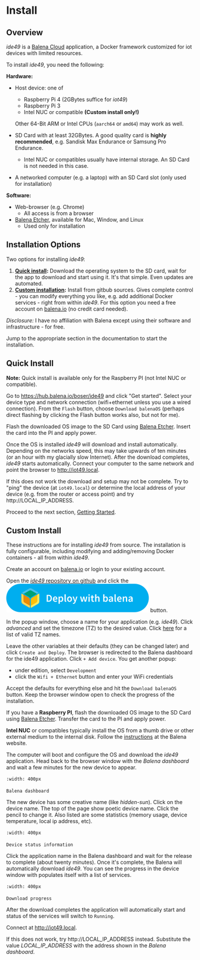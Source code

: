 # Install

## Overview

*ide49* is a [Balena Cloud](https://www.balena.io/cloud) application, a Docker framework customized for iot devices with limited resources.

To install *ide49*, you need the following:

**Hardware:**

* Host device: one of
    * Raspberry Pi 4 (2GBytes suffice for *iot49*)
    * Raspberry Pi 3
    * Intel NUC or compatible **(Custom install only!)**  
    
  Other 64-Bit ARM or Intel CPUs (`aarch64` or `amd64`) may work as well.
* SD Card with at least 32GBytes. A good quality card is **highly recommended**, e.g. Sandisk Max Endurance or Samsung Pro Endurance.
    * Intel NUC or compatibles usually have internal storage. An SD Card is not needed in this case.
* A networked computer (e.g. a laptop) with an SD Card slot (only used for installation)

**Software:**

* Web-browser (e.g. Chrome)
    * All access is from a browser
* [Balena Etcher](https://www.balena.io/etcher/), available for Mac, Window, and Linux
    * Used only for installation
    
## Installation Options

Two options for installing *ide49*:

1. **[Quick install](#quick-install):** Download the operating system to the SD card, wait for the app to download and start using it. It's that simple. Even updates are automated.
2. **[Custom installation](#custom-install):** Install from gitbub sources. Gives complete control - you can modify everything you like, e.g. add additional Docker services - right from within *ide49*. For this option you need a free account on [balena.io](https://www.balena.io/) (no credit card needed). 

*Disclosure:* I have no affiliation with Balena except using their software and infrastructure -  for free.

Jump to the appropriate section in the documentation to start the installation.
    
## Quick Install

**Note:** Quick install is available only for the Raspberry PI (not Intel NUC or compatible).

Go to https://hub.balena.io/boser/ide49 and click "Get started". Select your device type and network connection (wifi+ethernet unless you use a wired connection). From the `Flash` button, choose `Download balenaOS` (perhaps direct flashing by clicking the Flash button works also, but not for me).

Flash the downloaded OS image to the SD Card using [Balena Etcher](https://www.balena.io/etcher/). Insert the card into the PI and apply power.

Once the OS is installed *ide49* will download and install automatically. Depending on the networks speed, this may take upwards of ten minutes (or an hour with my glacially slow Internet). After the download completes, *ide49* starts automatically. Connect your computer to the same network and point the browser to http://iot49.local.

If this does not work the download and setup may not be complete. Try to "ping" the device (at `iot49.local`) or determine the local address of your device (e.g. from the router or access point) and try http://LOCAL_IP_ADDRESS.

Proceed to the next section, [Getting Started](getting-started).

## Custom Install

These instructions are for installing *ide49* from source. The installation is fully configurable, including modifying and adding/removing Docker containers - all from within *ide49*.

Create an account on [balena.io](https://www.balena.io/) or login to your existing account.

Open the [*ide49* repository on github](https://github.com/iot49/ide49) and click the 
![Deploy with Balena](figures/deploy.svg) button. 

In the popup window, choose a name for your application (e.g. *ide49*). Click *advanced* and set the timezone (TZ) to the desired value. Click [here](https://en.wikipedia.org/wiki/List_of_tz_database_time_zones) for a list of valid TZ names. 

Leave the other variables at their defaults (they can be changed later) and click `Create and Deploy`. The browser is redirected to the Balena dashboard for the ide49 application. Click `+ Add device`. You get another popup:

* under edition, select `Development`
* click the `Wifi + Ethernet` button and enter your WiFi credentials

Accept the defaults for everything else and hit the `Download balenaOS` button. Keep the browser window open to check the progress of the installation.

If you have a **Raspberry PI**, flash the downloaded OS image to the SD Card using [Balena Etcher](https://www.balena.io/etcher/). Transfer the card to the PI and apply power.

**Intel NUC** or compatibles typically install the OS from a thumb drive or other external medium to the internal disk. Follow the [instructions](https://www.balena.io/os/docs/intel-nuc/getting-started) at the Balena website.

The computer will boot and configure the OS and download the *ide49* application. Head back to the browser window with the *Balena dashboard* and wait a few minutes for the new device to appear. 

```{figure} figures/device_dashboard.png
:width: 400px

Balena dashboard
```

The new device has some creative name (like *hidden-sun*). Click on the device name. The top of the page show poetic device name. Click the pencil to change it. Also listed are some statistics (memory usage, device temperature, local ip address, etc). 

```{figure} figures/device_stats.png
:width: 400px

Device status information
```

Click the application name in the Balena dashboard and wait for the release to complete (about twenty minutes). Once it's complete, the Balena will automatically download *ide49*. You can see the progress in the device window with populates itself with a list of services. 

```{figure} figures/balena_downloading.png
:width: 400px

Download progress
```

After the download completes the application will automatically start and status of the services will switch to `Running`.

Connect at http://iot49.local.

If this does not work, try http://LOCAL_IP_ADDRESS instead. Substitute the value *LOCAL_IP_ADDRESS* with the address shown in the *Balena dashboard*.


